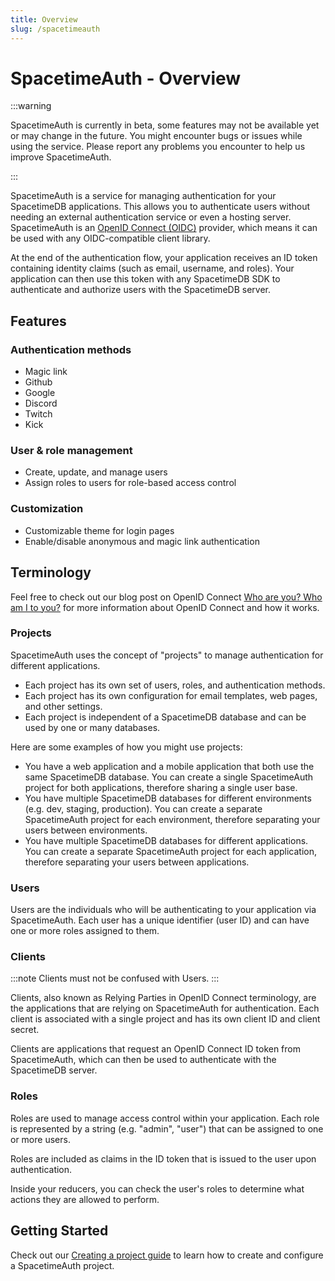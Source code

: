 ```yaml
---
title: Overview
slug: /spacetimeauth
---
```


# SpacetimeAuth - Overview

:::warning

SpacetimeAuth is currently in beta, some features may not be available yet or may change in the future. You might encounter bugs or issues while using the service. Please report any problems you encounter to help us improve SpacetimeAuth.

:::

SpacetimeAuth is a service for managing authentication for your SpacetimeDB
applications. This allows you to authenticate users without needing
an external authentication service or even a hosting server.
SpacetimeAuth is an [OpenID Connect (OIDC)](https://openid.net/developers/how-connect-works/) provider, which means it can be used with
any OIDC-compatible client library.

At the end of the authentication flow, your application receives an ID token
containing identity claims (such as email, username, and roles). Your
application can then use this token with any SpacetimeDB SDK to authenticate and
authorize users with the SpacetimeDB server.

## Features

### Authentication methods

- Magic link
- Github
- Google
- Discord
- Twitch
- Kick

### User & role management

- Create, update, and manage users
- Assign roles to users for role-based access control

### Customization

- Customizable theme for login pages
- Enable/disable anonymous and magic link authentication

## Terminology

Feel free to check out our blog post on OpenID
Connect [Who are you? Who am I to you?](https://spacetimedb.com/blog/who-are-you)
for more information about OpenID Connect and how it works.

### Projects

SpacetimeAuth uses the concept of "projects" to manage authentication for
different applications.

- Each project has its own set of users, roles, and authentication methods.
- Each project has its own configuration for email templates, web pages, and
  other settings.
- Each project is independent of a SpacetimeDB database and can be used by one
  or many databases.

Here are some examples of how you might use projects:

- You have a web application and a mobile application that both use the same
  SpacetimeDB database. You can create a single SpacetimeAuth project for both
  applications, therefore sharing a single user base.
- You have multiple SpacetimeDB databases for different environments (e.g. dev,
  staging, production). You can create a separate SpacetimeAuth project for each
  environment, therefore separating your users between environments.
- You have multiple SpacetimeDB databases for different applications. You can
  create a separate SpacetimeAuth project for each application, therefore
  separating your users between applications.

### Users

Users are the individuals who will be authenticating to your application via
SpacetimeAuth. Each user has a unique identifier (user ID) and can have one or
more roles assigned to them.

### Clients

:::note
Clients must not be confused with Users.
:::

Clients, also known as Relying Parties in OpenID Connect terminology, are the
applications that are relying on SpacetimeAuth for authentication. Each client
is associated with a single project and has its own client ID and client
secret.

Clients are applications that request an OpenID Connect ID token from
SpacetimeAuth, which can then be used to authenticate with the SpacetimeDB
server.

### Roles

Roles are used to manage access control within your application. Each role is
represented by a string (e.g. "admin", "user") that can be assigned to one or
more users.

Roles are included as claims in the ID token that is issued to the user upon
authentication.

Inside your reducers, you can check the user's roles to determine what
actions they are allowed to perform.

## Getting Started

Check out our [Creating a project guide](/spacetimeauth/create-project) to
learn how to create and configure a SpacetimeAuth project.
